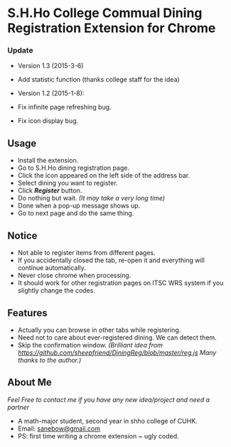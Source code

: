S.H.Ho College Commual Dining Registration Extension for Chrome
===========================================================

### Update
 
 - Version 1.3 (2015-3-6)
  - Add statistic function (thanks college staff for the idea)
 
 - Version 1.2 (2015-1-8): 
  - Fix infinite page refreshing bug. 
  - Fix icon display bug.

## Usage

 - Install the extension.
 - Go to S.H.Ho dining registration page.
 - Click the icon appeared on the left side of the address bar.
 - Select dining you want to register.
 - Click **_Register_** button.
 - Do nothing but wait. _(It may take a very long time)_
 - Done when a pop-up message shows up.
 - Go to next page and do the same thing.

## Notice

 - Not able to register items from different pages. 
 - If you accidentally closed the tab, re-open it and everything will continue automatically.
 - Never close chrome when processing.
 - It should work for other registration pages on ITSC WRS system if you slightly change the codes.

## Features

 - Actually you can browse in other tabs while registering.
 - Need not to care about ever-registered dining. We can detect them.
 - Skip the confirmation window. _(Brilliant idea from https://github.com/sheepfriend/DiningReg/blob/master/reg.js Many thanks to the author.)_

## About Me 

_Feel Free to contact me if you have any new idea/project and need a partner_

 - A math-major student, second year in shho college of CUHK.
 - Email: sanebow@gmail.com
 - PS: first time writing a chrome extension ~ ugly coded.
